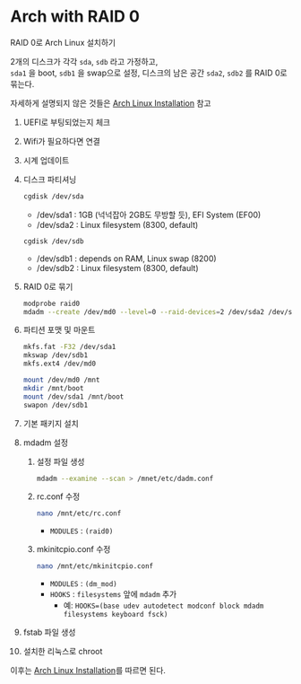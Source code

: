 # Arch with RAID 0

RAID 0로 Arch Linux 설치하기

2개의 디스크가 각각 `sda`, `sdb` 라고 가정하고,  
`sda1` 을 boot, `sdb1` 을 swap으로 설정, 디스크의 남은 공간 `sda2`, `sdb2` 를 RAID 0로 묶는다.

자세하게 설명되지 않은 것들은 [Arch Linux Installation](/arch-linux-installation/) 참고

1. UEFI로 부팅되었는지 체크
1. Wifi가 필요하다면 연결
1. 시계 업데이트
1. 디스크 파티셔닝

   ```bash
   cgdisk /dev/sda
   ```

   - /dev/sda1 : 1GB (넉넉잡아 2GB도 무방할 듯), EFI System (EF00)
   - /dev/sda2 : Linux filesystem (8300, default)

   ```bash
   cgdisk /dev/sdb
   ```

   - /dev/sdb1 : depends on RAM, Linux swap (8200)
   - /dev/sdb2 : Linux filesystem (8300, default)

1. RAID 0로 묶기

   ```bash
   modprobe raid0
   mdadm --create /dev/md0 --level=0 --raid-devices=2 /dev/sda2 /dev/sdb2
   ```

1. 파티션 포맷 및 마운트

   ```bash
   mkfs.fat -F32 /dev/sda1
   mkswap /dev/sdb1
   mkfs.ext4 /dev/md0

   mount /dev/md0 /mnt
   mkdir /mnt/boot
   mount /dev/sda1 /mnt/boot
   swapon /dev/sdb1
   ```

1. 기본 패키지 설치

1. mdadm 설정

   1. 설정 파일 생성

      ```bash
      mdadm --examine --scan > /mnet/etc/dadm.conf
      ```

   1. rc.conf 수정

      ```bash
      nano /mnt/etc/rc.conf
      ```

      - `MODULES` : `(raid0)`

   1. mkinitcpio.conf 수정

      ```bash
      nano /mnt/etc/mkinitcpio.conf
      ```

      - `MODULES` : `(dm_mod)`
      - `HOOKS` : `filesystems` 앞에 `mdadm` 추가
        - 예: `HOOKS=(base udev autodetect modconf block mdadm filesystems keyboard fsck)`

1. fstab 파일 생성
1. 설치한 리눅스로 chroot

이후는 [Arch Linux Installation](/arch-linux-installation/)를 따르면 된다.
